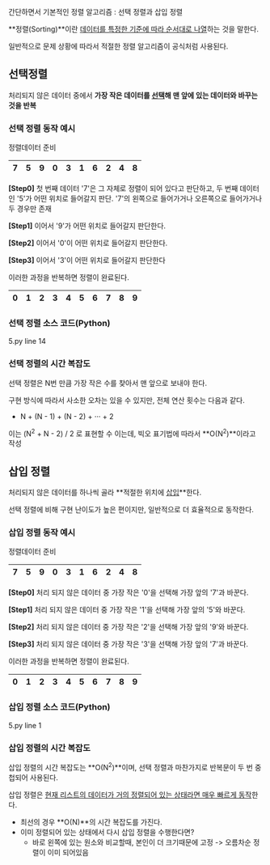 간단하면서 기본적인 정렬 알고리즘 : 선택 정렬과 삽입 정렬

**정렬(Sorting)**이란 <u>데이터를 특정한 기준에 따라 순서대로 나열</u>하는 것을 말한다.

일반적으로 문제 상황에 따라서 적절한 정렬 알고리즘이 공식처럼 사용된다.



## 선택정렬

처리되지 않은 데이터 중에서 **가장 작은 데이터를 <u>선택</u>해 맨 앞에 있는 데이터와 바꾸는 것을 반복**



### 선택 정렬 동작 예시

정렬데이터 준비

| 7    | 5    | 9    | 0    | 3    | 1    | 6    | 2    | 4    | 8    |
| ---- | ---- | ---- | ---- | ---- | ---- | ---- | ---- | ---- | ---- |

**[Step0]** 첫 번째 데이터 '7'은 그 자체로 정렬이 되어 있다고 판단하고, 두 번째 데이터인 '5'가 어떤 위치로 들어갈지 판단. '7'의 왼쪽으로 들어가거나 오른쪽으로 들어가거나 두 경우만 존재

**[Step1]** 이어서 '9'가 어떤 위치로 들어갈지 판단한다.

**[Step2]** 이어서 '0'이 어떤 위치로 들어갈지 판단한다.

**[Step3]** 이어서 '3'이 어떤 위치로 들어갈지 판단한다

이러한 과정을 반복하면 정렬이 완료된다.

| 0    | 1    | 2    | 3    | 4    | 5    | 6    | 7    | 8    | 9    |
| ---- | ---- | ---- | ---- | ---- | ---- | ---- | ---- | ---- | ---- |



### 선택 정렬 소스 코드(Python)

5.py line 14



### 선택 정렬의 시간 복잡도

선택 정렬은 N번 만큼 가장 작은 수를 찾아서 맨 앞으로 보내야 한다.

구현 방식에 따라서 사소한 오차는 있을 수 있지만, 전체 연산 횟수는 다음과 같다.

- N + (N - 1) + (N - 2) + ··· + 2

이는 (N<sup>2</sup> + N - 2) / 2 로 표현할 수 이는데, 빅오 표기법에 따라서 **O(N<sup>2</sup>)**이라고 작성



## 삽입 정렬

처리되지 않은 데이터를 하나씩 골라 **적절한 위치에 <u>삽입</u>**한다.

선택 정렬에 비해 구현 난이도가 높은 편이지만, 일반적으로 더 효율적으로 동작한다.



### 삽입 정렬 동작 예시

정렬데이터 준비

| 7    | 5    | 9    | 0    | 3    | 1    | 6    | 2    | 4    | 8    |
| ---- | ---- | ---- | ---- | ---- | ---- | ---- | ---- | ---- | ---- |

**[Step0]** 처리 되지 않은 데이터 중 가장 작은 '0'을 선택해 가장 앞의 '7'과 바꾼다.

**[Step1]** 처리 되지 않은 데이터 중 가장 작은 '1'을 선택해 가장 앞의 '5'와 바꾼다.

**[Step2]** 처리 되지 않은 데이터 중 가장 작은 '2'을 선택해 가장 앞의 '9'와 바꾼다.

**[Step3]** 처리 되지 않은 데이터 중 가장 작은 '3'을 선택해 가장 앞의 '7'과 바꾼다.

이러한 과정을 반복하면 정렬이 완료된다.

| 0    | 1    | 2    | 3    | 4    | 5    | 6    | 7    | 8    | 9    |
| ---- | ---- | ---- | ---- | ---- | ---- | ---- | ---- | ---- | ---- |



### 삽입 정렬 소스 코드(Python)

5.py line 1



### 삽입 정렬의 시간 복잡도

삽입 정렬의 시간 복잡도는 **O(N<sup>2</sup>)**이며, 선택 정렬과 마찬가지로 반복문이 두 번 중첩되어 사용된다.

삽입 정렬은 <u>현재 리스트의 데이터가 거의 정렬되어 있는 상태라면 매우 빠르게 동작</u>한다.

- 최선의 경우 **O(N)**의 시간 복잡도를 가진다.
- 이미 정렬되어 있는 상태에서 다시 삽입 정렬을 수행한다면?
  - 바로 왼쪽에 있는 원소와 비교할때, 본인이 더 크기때문에 고정 -> 오름차순 정렬이 이미 되어있음
